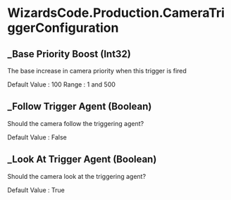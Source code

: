 # WizardsCode.Production.CameraTriggerConfiguration

## _Base Priority Boost (Int32)

The base increase in camera priority when this trigger is fired

Default Value     : 100
Range             : 1 and 500


## _Follow Trigger Agent (Boolean)

Should the camera follow the triggering agent?

Default Value     : False


## _Look At Trigger Agent (Boolean)

Should the camera look at the triggering agent?

Default Value     : True

